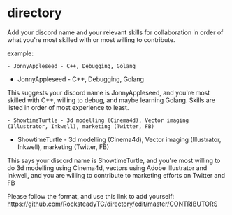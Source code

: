 # directory
Add your discord name and your relevant skills for collaboration in order of what you're most skilled with or most willing to contribute.


example: 

`- JonnyAppleseed - C++, Debugging, Golang `

- JonnyAppleseed - C++, Debugging, Golang

This suggests your discord name is JonnyAppleseed, and you're most skilled with C++, willing to debug, and maybe learning Golang. Skills are listed in order of most experience to least.

`- ShowtimeTurtle - 3d modelling (Cinema4d), Vector imaging (Illustrator, Inkwell), marketing (Twitter, FB)`

- ShowtimeTurtle - 3d modelling (Cinema4d), Vector imaging (Illustrator, Inkwell), marketing (Twitter, FB)

This says your discord name is ShowtimeTurtle, and you're most willing to do 3d modelling using Cinema4d, vectors using Adobe Illustrator and Inkwell, and you are willing to contribute to marketing efforts on Twitter and FB


Please follow the format, and use this link to add yourself: https://github.com/RocksteadyTC/directory/edit/master/CONTRIBUTORS

